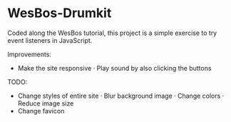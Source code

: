 # WesBos-Drumkit
Coded along the WesBos tutorial, this project is a simple exercise to try event listeners in JavaScript.

Improvements:
- Make the site responsive
    · Play sound by also clicking the buttons

TODO:
- Change styles of entire site
    · Blur background image
    · Change colors
    · Reduce image size
- Change favicon
